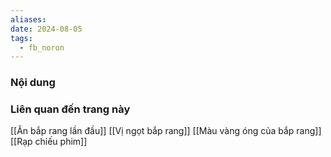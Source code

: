 ```yaml
---
aliases: 
date: 2024-08-05
tags:
  - fb_noron
---
```


### Nội dung
### Liên quan đến trang này

[[Ăn bắp rang lần đầu]]
[[Vị ngọt bắp rang]]
[[Màu vàng óng của bắp rang]]
[[Rạp chiếu phim]]

